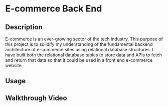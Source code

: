 # E-commerce Back End

## Description

E-commerce is an ever-growing sector of the tech industry. This purpose of this project is to solidify my understanding of the fundamental backend architecture of e-commerce sites using relational database structures. I have built both the relational database tables to store data and APIs to fetch and return that data so that it could be used in a front end e-commerce website.

## Usage

## Walkthrough Video
